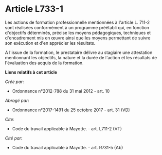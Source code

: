 # Article L733-1

Les actions de formation professionnelle mentionnées à l'article L. 711-2 sont réalisées conformément à un programme
préétabli qui, en fonction d'objectifs déterminés, précise les moyens pédagogiques, techniques et d'encadrement mis en œuvre
ainsi que les moyens permettant de suivre son exécution et d'en apprécier les résultats. 

A l'issue de la formation, le prestataire délivre au stagiaire une attestation mentionnant les objectifs, la nature et la
durée de l'action et les résultats de l'évaluation des acquis de la formation.

**Liens relatifs à cet article**

_Créé par_:

  - Ordonnance n°2012-788 du 31 mai 2012 - art. 10

_Abrogé par_:

  - Ordonnance n°2017-1491 du 25 octobre 2017 - art. 31 (VD)

_Cite_:

  - Code du travail applicable à Mayotte. - art. L711-2 (VT)

_Cité par_:

  - Code du travail applicable à Mayotte. - art. R731-5 (Ab)
